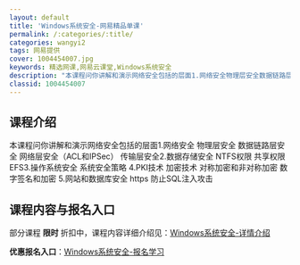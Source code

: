 ```yaml
---
layout: default
title: 'Windows系统安全-网易精品单课'
permalink: /:categories/:title/
categories: wangyi2
tags: 网易提供
cover: 1004454007.jpg
keywords: 精选网课,网易云课堂,Windows系统安全
description: "本课程问你讲解和演示网络安全包括的层面1.网络安全物理层安全数据链路层安全网络层安全（ACL和IPSec）传输层安全2.数据存储安全NTFS权限共享权限EFS3.操作系统安全系统安全策略4."
classid: 1004454007
---
```


## 课程介绍

本课程问你讲解和演示网络安全包括的层面1.网络安全 物理层安全 数据链路层安全 网络层安全（ACL和IPSec） 传输层安全2.数据存储安全 NTFS权限 共享权限 EFS3.操作系统安全 系统安全策略 4.PKI技术 加密技术 对称加密和非对称加密 数字签名和加密 5.网站和数据库安全 https 防止SQL注入攻击

## 课程内容与报名入口

部分课程 **限时** 折扣中，课程内容详细介绍见：[Windows系统安全-详情介绍](https://study.163.com/course/introduction/1004454007.htm?share=1&shareId=1025206652&utm_campaign=share&utm_medium=iphoneShare&utm_source=&utm_u=1025206652)

**优惠报名入口**：[Windows系统安全-报名学习](https://study.163.com/course/introduction/1004454007.htm?share=1&shareId=1025206652&utm_campaign=share&utm_medium=iphoneShare&utm_source=&utm_u=1025206652)

